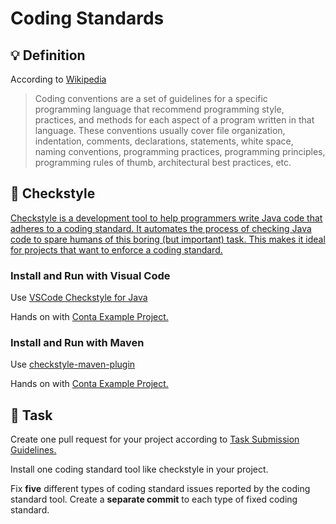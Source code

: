 Coding Standards
====

## :bulb: Definition

According to [Wikipedia](https://en.wikipedia.org/wiki/Coding_conventions)

> Coding conventions are a set of guidelines for a specific programming language that recommend programming style, practices, and methods for each aspect of a program written in that language. These conventions usually cover file organization, indentation, comments, declarations, statements, white space, naming conventions, programming practices, programming principles, programming rules of thumb, architectural best practices, etc.

## :hammer: Checkstyle

[Checkstyle is a development tool to help programmers write Java code that adheres to a coding standard. It automates the process of checking Java code to spare humans of this boring (but important) task. This makes it ideal for projects that want to enforce a coding standard.](https://checkstyle.sourceforge.io/)

### Install and Run with Visual Code

Use [VSCode Checkstyle for Java](https://marketplace.visualstudio.com/items?itemName=shengchen.vscode-checkstyle)

Hands on with [Conta Example Project.](https://github.com/persapiens/conta/issues/119)

### Install and Run with Maven

Use [checkstyle-maven-plugin](https://maven.apache.org/plugins/maven-pmd-plugin/usage.html)

Hands on with [Conta Example Project.](https://github.com/persapiens/conta/issues/119)

## :construction_worker: Task

Create one pull request for your project according to [Task Submission Guidelines.](../assessment.md#task-submission)

Install one coding standard tool like checkstyle in your project.

Fix **five** different types of coding standard issues reported by the coding standard tool. Create a **separate commit** to each type of fixed coding standard.
